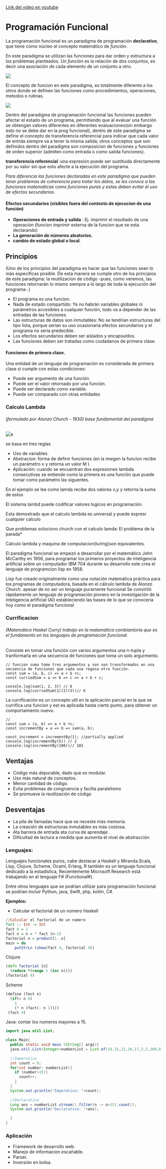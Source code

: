 [Link del video en youtube](https://www.youtube.com/watch?v=_axwVUoq1Yg)

# Programación Funcional

La programación funcional es un paradigma de programación **declarativo**, que tiene como núcleo el concepto matemático de *función*. 

En este paradigma se utilizan las funciones para dar orden y estructura a los problemas planteados. Un *función* es la relación de dos conjuntos, es decir una asociación de cada elemento de un conjunto a otro.

![](./images/Image1.png)

El concepto de funcion en este paradigma, es totalmente diferente a los otros donde se definen las funciones como procedimientos, operaciones, metodos o rutinas. 

![](./images/Image2.png)

Dentro del paradigma de programación funcional  las funciones pueden afectar el estado de un programa, permitiendo que al evaluar una función se obtengan valores diferentes en diferentes evaluaciones(sin embargo esto no se debe dar en la prog funcional), dentro de este paradigma se define el concepto de transferencia referencial para indicar que cada valor de entrda siempre va a tener la misma salida; otros conceptos que son definidos dentro del paradigma son composicion de funciones y funciones de orden superior (admiten como entrada o como salida funciones).

**transferencia referencial** :una expresión puede ser sustituida directamente por su valor sin que esto afecte a la ejecución del programa.

*Para diferencia las funciones declaradas en este paradigma que pueden tener problemas de coherencia para tratar los datos, se les conoce a las funciones matematicas como funciones puras y estas deben evitar el uso de efectos secundarios*.

#### Efectos secundarios (visibles fuera del contexto de ejecucion de una función)
* **Operaciones de entrada y salida** : Ej. imprimir el resultado de una operación (funcion *imprimir* externa de la funcion que se esta declarando)
* **La generación de números aleatorios.**
* **cambio de estado global o local**.

## Principios 
(Uno de los principios del paradigma es hacer que las funciones sean lo más específicas posible. De esta manera se cumple otro de los principios de este paradigma: la reutilizacion de código -pues, como veremos, las funciones retornarán lo mismo siempre a lo largo de toda la ejecución del programa-.)

* El programa es una funcion.
* Nada de estado compartido: Ya no habrán variables globales ni parámetros accesibles a cualquier función, todo va a depender de las entradas de las funciones.
* Las estructuras de datos son inmutables: No se tendrian estructuras del tipo lista, porque serian su uso ocasionaria efectos secundarios y el programa no seria predecible.
* Los efectos secundarios deben ser aislados y encapsuldos.
* Las funciones deben ser tratadas como ciudadanos de primera clase.

#### Funciones de primera clase.

Una entidad de un lenguaje de programación es considerada de primera clase si cumple con estas condiciones:
* Puede ser argumento de una función.
* Puede ser el valor retornado por una función.
* Puede ser declarado como variable.
* Puede ser comparado con otras entidades		
    
### Calculo Lambda 
###### (formulado por Alonzo Church - 1930) *base fundamental del paradigma*

![a](./images/Image3.png)

se basa en tres reglas
* Uso de variables.
* Abstracion: forma de definir funciones (en la imegen la funcion recibe un parámetro x  y retorna un valor M )
* Aplicación:  cuando se encuentran dos expresiones lambda consecutivas se entiende como la primera es una función que puede tomar como parámetro las siguentes.

En el ejemplo se lee como lamda recibe dos valores x,y  y retorna la suma de estos 

El sistema lambd puede codificar valores logicos en programación.

Esta demostrado que el calculo lambda es universal y puede expresr cualquier calculo 

Que problemas soluciono church con el calculo lamda: El problema de la parada*
	
Calculo lambda y maquina de computacion(turing)son equivalentes.

El paradigma funcional se empezó a desarrollar por el matemático John McCarthy en 1956, para programar los primeros proyectos de inteligencia artificial sobre un computador IBM 704 durante su desarrollo este crea el lenguaje de programcion lisp en 1958.

Lisp fue creado originalmente como una notación matemática práctica para los programas de computadora, basada en el cálculo lambda de Alonzo Church. apesar de no ser un lenguaje puramente funcional Se convirtió rápidamente un lenguaje de programación pionero en la investigación de la inteligencia artificial (AI) estableciendo las bases de lo que se conoceria hoy como el paradigma funcional

### Currificacion
###### (Matemático Haskel Curry) trabajo en la matemática combiantoria  que es el fundamento en los lenguajes de programación funcional.

Consiste en tomar una función con varios argumentos una n-tupla y tranformarla en una secuencia de funciones que toma un solo argurmento.


``` [language]
// funcion suma tome tres argumentos y son son transformados en una secuencia de funciones que cada una regesa otra función.
const sum = (a, b, c) => a + b +c;
const curriedSum = a => b => c => a + b + c;

console.log(sum(1, 2, 3)) // 6
console.log(curriedSum(1)(2)(3))// 6
```
La currificación es un concepto util en la aplicación parcial en la que se currifica una funcion y est es aplicada hasta cierto punto, para obtener un comportamiento nuevo.
``` [language]
//
const sum = (a, b) => a + b +c;
const incrementBy = a => b => sum(a, b);

const increment = incrementBy(1); //partially applied
console.log(incrementBy(5)) // 2
console.log(incrementBy(100))// 101
```

## Ventajas 
* Código más depurable, dado que es modular.
* Uso más natural de conceptos.
* Menor cantidad de código.
* Evita problemas de congruencia y facilta paralelismo 
* Se promueve la reutilzación de código 

## Desventajas 
* La pila de llamadas hace que se neceste más memoria.
* La creación de estructuras inmutables es más costosa.
* Ata barrera de entrada ata curva de aprendaje .
* Dificultad de lectura a medida que aumenta el nivel de abstracción

### Lenguajes:

Lenguajes funcionales puros, cabe destacar a Haskell y Miranda.Scala, Lisp, Clojure, Scheme, Ocaml, Erlang, R también es un lenguaje funcional dedicado a la estadística, Recientemente Microsoft Research está trabajando en el lenguaje F# (Functional#).

Entre otros lenguajes que se podrían utilizar para programación funcional se podrían incluir Python, java, Swift, php, kotlin, C#.

**Ejemplos:**
* Calcular el factorial de un número 
Haskell
``` Haskell
//Calcular el factorial de un numero 
fact :: Int -> Int
fact 0 = 1
fact n = n = * fact (n-1)
factorial n = product[1..n]
main = do 
    putStrLn (show(fact 4, factorial 4))
```
Clojure
``` Clojure
(defn factorial [n]
  (reduce *(range 1 (inc n))))
(factorial 4)
```
Scheme
``` Scheme
(define (fact n)
  (if(= n 0)
    1
    (* n (fact(- n 1))))
 (fact 4)
```

Java: contar los numeros mayores a 15.

``` Java
import java.util.List;

class Main{
  public static void main (String[] args){
  java.util.List<Integer>numberList = List.of(18,15,21,16,17,2,5,109,6,3,75,16);
  
  //Imperativo
  int count = 0;
  for(int number: numberList){
    if (number>15){
      count++;
    }
  }
  System.out.println("Imperativo: "+count);
  
  //Declarativo
  Long ans = numberList.stream().filter(n -> n>15).count();
  System.out.println("Declarativo: "+ans);
  
  }
}
```

### Aplicación

* Framework de desarrollo web.
* Manejo de informacion escañable.
* Parser.
* Inversión en bolsa.



